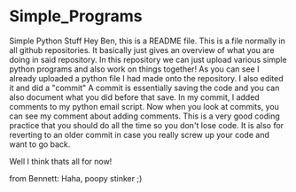 # Simple_Programs
Simple Python Stuff
Hey Ben, this is a README file. This is a file normally in all github repositories.
It basically just gives an overview of what you are doing in said repository.
In this repository we can just upload various simple python programs and also work on things together!
As you can see I already uploaded a python file I had made onto the repository. I also edited it and did a "commit"
A commit is essentially saving the code and you can also document what you did before that save.
In my commit, I added comments to my python email script. Now when you look at commits, you can see my comment about adding comments.
This is a very good coding practice that you should do all the time so you don't lose code. It is also for reverting to an older commit
in case you really screw up your code and want to go back.

Well I think thats all for now!

from Bennett:
Haha, poopy stinker ;)
